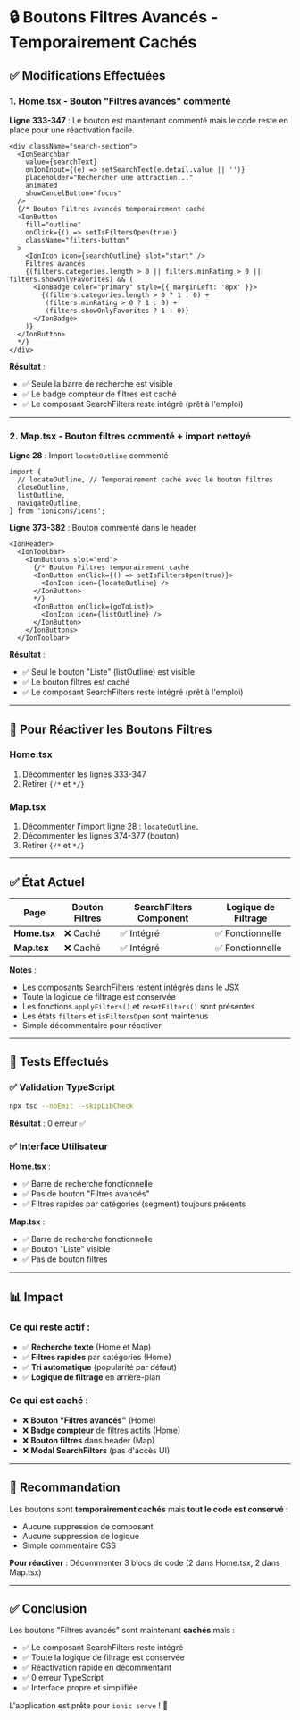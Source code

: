 # 🔒 Boutons Filtres Avancés - Temporairement Cachés

## ✅ Modifications Effectuées

### 1. Home.tsx - Bouton "Filtres avancés" commenté

**Ligne 333-347** : Le bouton est maintenant commenté mais le code reste en place pour une réactivation facile.

```tsx
<div className="search-section">
  <IonSearchbar
    value={searchText}
    onIonInput={(e) => setSearchText(e.detail.value || '')}
    placeholder="Rechercher une attraction..."
    animated
    showCancelButton="focus"
  />
  {/* Bouton Filtres avancés temporairement caché
  <IonButton 
    fill="outline" 
    onClick={() => setIsFiltersOpen(true)}
    className="filters-button"
  >
    <IonIcon icon={searchOutline} slot="start" />
    Filtres avancés
    {(filters.categories.length > 0 || filters.minRating > 0 || filters.showOnlyFavorites) && (
      <IonBadge color="primary" style={{ marginLeft: '8px' }}>
        {(filters.categories.length > 0 ? 1 : 0) + 
         (filters.minRating > 0 ? 1 : 0) + 
         (filters.showOnlyFavorites ? 1 : 0)}
      </IonBadge>
    )}
  </IonButton>
  */}
</div>
```

**Résultat** :
- ✅ Seule la barre de recherche est visible
- ✅ Le badge compteur de filtres est caché
- ✅ Le composant SearchFilters reste intégré (prêt à l'emploi)

---

### 2. Map.tsx - Bouton filtres commenté + import nettoyé

**Ligne 28** : Import `locateOutline` commenté
```tsx
import {
  // locateOutline, // Temporairement caché avec le bouton filtres
  closeOutline,
  listOutline,
  navigateOutline,
} from 'ionicons/icons';
```

**Ligne 373-382** : Bouton commenté dans le header
```tsx
<IonHeader>
  <IonToolbar>
    <IonButtons slot="end">
      {/* Bouton Filtres temporairement caché
      <IonButton onClick={() => setIsFiltersOpen(true)}>
        <IonIcon icon={locateOutline} />
      </IonButton>
      */}
      <IonButton onClick={goToList}>
        <IonIcon icon={listOutline} />
      </IonButton>
    </IonButtons>
  </IonToolbar>
```

**Résultat** :
- ✅ Seul le bouton "Liste" (listOutline) est visible
- ✅ Le bouton filtres est caché
- ✅ Le composant SearchFilters reste intégré (prêt à l'emploi)

---

## 🔄 Pour Réactiver les Boutons Filtres

### Home.tsx
1. Décommenter les lignes 333-347
2. Retirer `{/*` et `*/}`

### Map.tsx
1. Décommenter l'import ligne 28 : `locateOutline,`
2. Décommenter les lignes 374-377 (bouton)
3. Retirer `{/*` et `*/}`

---

## ✅ État Actuel

| Page | Bouton Filtres | SearchFilters Component | Logique de Filtrage |
|------|----------------|------------------------|---------------------|
| **Home.tsx** | ❌ Caché | ✅ Intégré | ✅ Fonctionnelle |
| **Map.tsx** | ❌ Caché | ✅ Intégré | ✅ Fonctionnelle |

**Notes** :
- Les composants SearchFilters restent intégrés dans le JSX
- Toute la logique de filtrage est conservée
- Les fonctions `applyFilters()` et `resetFilters()` sont présentes
- Les états `filters` et `isFiltersOpen` sont maintenus
- Simple décommentaire pour réactiver

---

## 🧪 Tests Effectués

### ✅ Validation TypeScript
```bash
npx tsc --noEmit --skipLibCheck
```
**Résultat** : 0 erreur ✅

### ✅ Interface Utilisateur

**Home.tsx** :
- ✅ Barre de recherche fonctionnelle
- ✅ Pas de bouton "Filtres avancés"
- ✅ Filtres rapides par catégories (segment) toujours présents

**Map.tsx** :
- ✅ Barre de recherche fonctionnelle
- ✅ Bouton "Liste" visible
- ✅ Pas de bouton filtres

---

## 📊 Impact

### Ce qui reste actif :
- ✅ **Recherche texte** (Home et Map)
- ✅ **Filtres rapides** par catégories (Home)
- ✅ **Tri automatique** (popularité par défaut)
- ✅ **Logique de filtrage** en arrière-plan

### Ce qui est caché :
- ❌ **Bouton "Filtres avancés"** (Home)
- ❌ **Badge compteur** de filtres actifs (Home)
- ❌ **Bouton filtres** dans header (Map)
- ❌ **Modal SearchFilters** (pas d'accès UI)

---

## 🎯 Recommandation

Les boutons sont **temporairement cachés** mais **tout le code est conservé** :
- Aucune suppression de composant
- Aucune suppression de logique
- Simple commentaire CSS

**Pour réactiver** : Décommenter 3 blocs de code (2 dans Home.tsx, 2 dans Map.tsx)

---

## ✅ Conclusion

Les boutons "Filtres avancés" sont maintenant **cachés** mais :
- ✅ Le composant SearchFilters reste intégré
- ✅ Toute la logique de filtrage est conservée
- ✅ Réactivation rapide en décommentant
- ✅ 0 erreur TypeScript
- ✅ Interface propre et simplifiée

L'application est prête pour `ionic serve` ! 🚀
